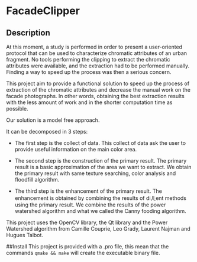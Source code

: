 # FacadeClipper

## Description
At this moment, a study is performed in order to present a user-oriented protocol that can be used to characterize chromatic attributes of an urban fragment. No tools performing the clipping to extract the chromatic attributes were available, and the extraction had to be performed manually.  Finding a way to speed up the process was then a serious concern.

This project aim to provide a functional solution to speed up the process of extraction of the chromatic attributes and decrease the manual work on the facade photographs. In other words, obtaining the best extraction results with the less amount of work and in the shorter computation time as possible.

Our solution is a model free approach.

It can be decomposed in 3 steps:

* The first step is the collect of data.  This collect of data ask the user to provide useful information on the main color area.

* The second step is the construction of the primary result.  The primary result is a basic approximation of the area we want to extract.  We obtain the primary result with same
texture searching, color analysis and floodfill algorithm.

* The third step is the enhancement of the primary result.  The enhancement is obtained by  combining  the  results  of  diㄦent  methods  using  the  primary  result.   We  combine the results of the power watershed algorithm and what we called the Canny fooding algorithm.


This project uses the OpenCV library, the Qt library and the Power Watershed algorithm from Camille Couprie, Leo Grady, Laurent Najman and Hugues Talbot.

##Install
This project is provided with a .pro file, this mean that the commands
`qmake && make`
will create the executable binary file.

